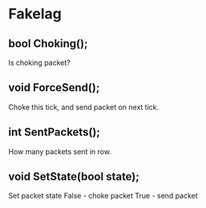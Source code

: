 # Fakelag

## bool Choking\(\);
Is choking packet?

## void ForceSend\(\);
Choke this tick, and send packet on next tick.

## int SentPackets\(\);
How many packets sent in row.

## void SetState\(bool state);
Set packet state
False - choke packet
True - send packet

